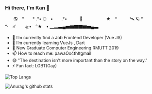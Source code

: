 ### Hi there, I'm Kan 👋

　　🌎　°　　* .°• 🌕　•　　.°•　　　🚀 　　
　　　★　*　　　🛰 🪐 °　　　　　°·　☄️　　🛸•　°★　•
▁▂▃▄▅▆▇▇▆▅▄▃

- 🔭 I’m currently find a Job Frontend Developer (Vue JS)
- 🌱 I’m currently learning VueJs , Dart 
- 💬 New Graduate Computer Engineering RMUTT 2019
- 📫 How to reach me: pawaOx4th#gmail
- 😄 "The destination isn't more important than the story on the way."
- ⚡ Fun fact: LGBT(Gay)


![Top Langs](https://github-readme-stats.vercel.app/api/top-langs/?username=PawaOx4th&layout=compact)

![Anurag's github stats](https://github-readme-stats.vercel.app/api?username=PawaOx4th&show_icons=true&theme=Include)

